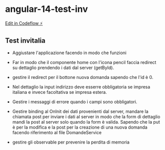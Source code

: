 # angular-14-test-inv

[Edit in Codeflow ⚡️](https://stackblitz.com/~/github.com/umberto-titola/angular-14-test-inv)


## Test invitalia



* Aggiustare l'applicazione facendo in modo che funzioni

* Far in modo che il componente home con l'icona pencil faccia redirect su dettaglio prendendo i dati dal server (getById).

* gestire il redirect per il bottone nuova domanda sapendo  che l'id  è 0.

* Nel dettaglio la input indirizzo deve esserre obbligatoria se impresa italiana e invece facoltativa se impresa estera.

* Gestire i messaggi di errore quando i campi sono obbligatori.

* Gestire binding al OnInit dei dati provenienti dal server, mandare la chiamata post per inviare i dati al server in modo che la form di dettaglio mandi la post al server solo quando la form è valida.
Sapendo che la put è per la modifica e la post per la creazione di una nuova domanda facendo riferimento al file DomandeService

* gestire gli observable per prevenire la perdita di memoria


